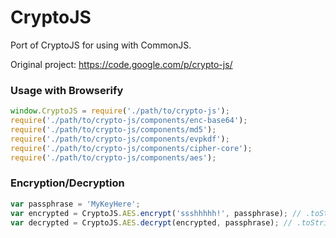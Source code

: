 # CryptoJS

Port of CryptoJS for using with CommonJS.

Original project: https://code.google.com/p/crypto-js/

### Usage with Browserify

```javascript
window.CryptoJS = require('./path/to/crypto-js');
require('./path/to/crypto-js/components/enc-base64');
require('./path/to/crypto-js/components/md5');
require('./path/to/crypto-js/components/evpkdf');
require('./path/to/crypto-js/components/cipher-core');
require('./path/to/crypto-js/components/aes');
```

### Encryption/Decryption

```javascript
var passphrase = 'MyKeyHere';
var encrypted = CryptoJS.AES.encrypt('ssshhhhh!', passphrase); // .toString() for just string
var decrypted = CryptoJS.AES.decrypt(encrypted, passphrase); // .toString(CryptoJS.enc.Utf8) for getting back `ssshhhhh!`
```